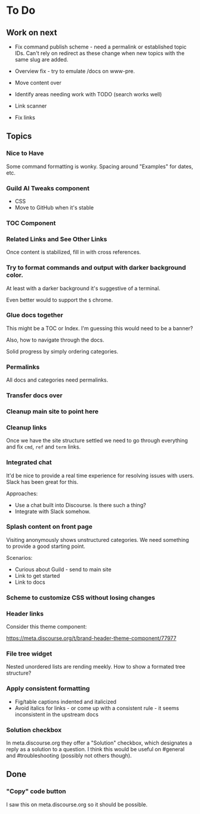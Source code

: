 # To Do

## Work on next


- Fix command publish scheme - need a permalink or established topic
  IDs. Can't rely on redirect as these change when new topics with the
  same slug are added.

- Overview fix - try to emulate /docs on www-pre.

- Move content over
- Identify areas needing work with TODO (search works well)
- Link scanner
- Fix links

## Topics

### Nice to Have

Some command formatting is wonky. Spacing around "Examples" for dates, etc.

### Guild AI Tweaks component

- CSS
- Move to GitHub when it's stable

### TOC Component

### Related Links and See Other Links

Once content is stabilized, fill in with cross references.

### Try to format commands and output with darker background color.

At least with a darker background it's suggestive of a terminal.

Even better would to support the `$` chrome.

### Glue docs together

This might be a TOC or Index. I'm guessing this would need to be a banner?

Also, how to navigate through the docs.

Solid progress by simply ordering categories.

### Permalinks

All docs and categories need permalinks.

### Transfer docs over

### Cleanup main site to point here

### Cleanup links

Once we have the site structure settled we need to go through everything and fix `cmd`, `ref` and `term` links.

### Integrated chat

It'd be nice to provide a real time experience for resolving issues with users. Slack has been great for this.

Approaches:

- Use a chat built into Discourse. Is there such a thing?
- Integrate with Slack somehow.

### Splash content on front page

Visiting anonymously shows unstructured categories. We need something to provide a good starting point.

Scenarios:

- Curious about Guild - send to main site
- Link to get started
- Link to docs

### Scheme to customize CSS without losing changes

### Header links

Consider this theme component:

https://meta.discourse.org/t/brand-header-theme-component/77977

### File tree widget

Nested unordered lists are rending meekly. How to show a formated tree structure?

### Apply consistent formatting

- Fig/table captions indented and italicized
- Avoid italics for links - or come up with a consistent rule - it seems inconsistent in the upstream docs

### Solution checkbox

In meta.discourse.org they offer a "Solution" checkbox, which designates a reply as a solution to a question. I think this would be useful on #general and #troubleshooting (possibly not others though).

## Done

### "Copy" code button

I saw this on meta.discourse.org so it should be possible.

